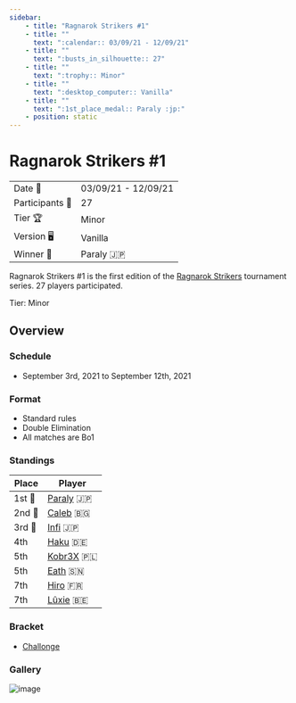 ```yaml
---
sidebar:
    - title: "Ragnarok Strikers #1"
    - title: ""
      text: ":calendar:: 03/09/21 - 12/09/21"
    - title: ""
      text: ":busts_in_silhouette:: 27"
    - title: ""
      text: ":trophy:: Minor"
    - title: ""
      text: ":desktop_computer:: Vanilla"
    - title: ""
      text: ":1st_place_medal:: Paraly :jp:"
    - position: static
---
```


# Ragnarok Strikers #1

|||
|-|-|
|Date :calendar:|03/09/21 - 12/09/21|
|Participants :busts_in_silhouette:|27|
|Tier :trophy:|Minor|
|Version :desktop_computer:|Vanilla|
|Winner :1st_place_medal:|Paraly :jp:|

Ragnarok Strikers #1 is the first edition of the [Ragnarok Strikers](ragnamain.md) tournament series.
27 players participated.

Tier: Minor

## Overview 

### Schedule
- September 3rd, 2021 to September 12th, 2021

### Format
- Standard rules
- Double Elimination
- All matches are Bo1

### Standings

|Place|Player|
|-|-|
|1st :1st_place_medal:|[Paraly](../../players/japanese/paraly.md) :jp:|
|2nd :2nd_place_medal:|[Caleb](../../players/bulgarian/caleb.md) :bulgaria:|
|3rd :3rd_place_medal:|[Infi](../../players/japanese/infi.md) :jp:|
|4th|[Haku](../../players/german/haku.md) :de:|
|5th|[Kobr3X](../../players/polish/kobr3x.md) :poland:|
|5th|[Eath](../../players/senegalese/eath.md) :senegal:|
|7th|[Hiro](../../players/french/vivi.md) :fr:|
|7th|[Lûxie](../../players/belgian/luxie.md) :belgium:|

### Bracket
- [Challonge](https://challonge.com/que4sna4)

### Gallery  

![image](https://github.com/inabikarilibrary/inalib/assets/110833255/7ed13a3f-9516-413b-8969-6ac3d37784ab)

